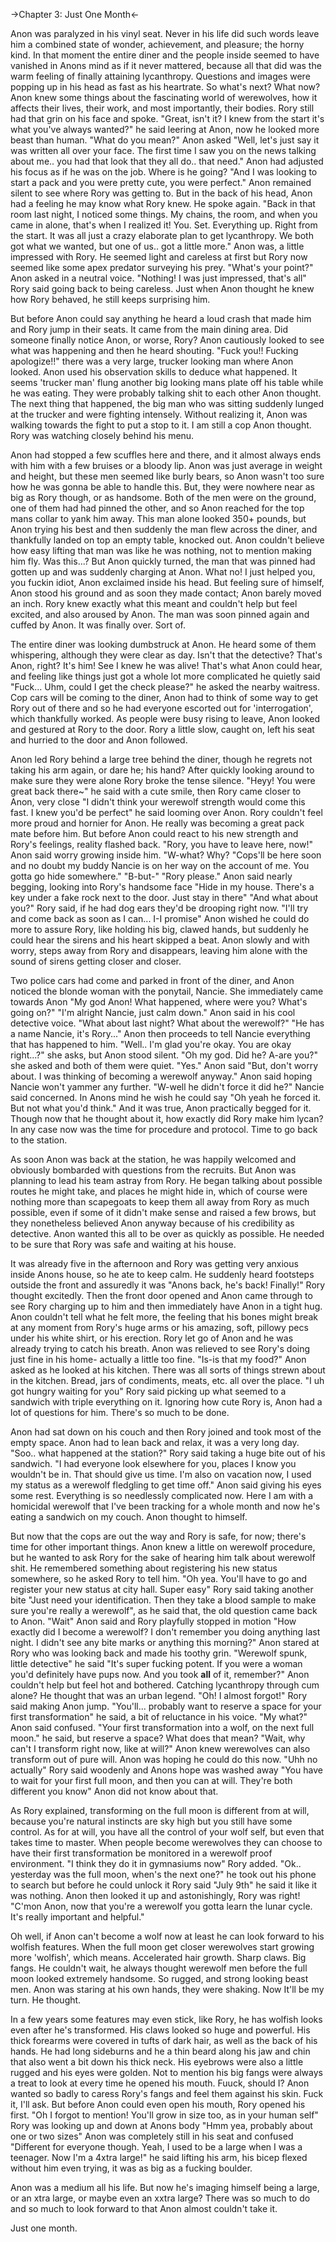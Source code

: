 ->Chapter 3: Just One Month<-

Anon was paralyzed in his vinyl seat. Never in his life did such words leave him a combined state of wonder, achievement, and pleasure; the horny kind. In that moment the entire diner and the people inside seemed to have vanished in Anons mind as if it never mattered, because all that did was the warm feeling of finally attaining lycanthropy. Questions and images were popping up in his head as fast as his heartrate. So what's next? What now?
Anon knew some things about the fascinating world of werewolves, how it affects their lives, their work, and most importantly, their bodies. Rory still had that grin on his face and spoke.
"Great, isn't it? I knew from the start it's what you've always wanted?" he said leering at Anon, now he looked more beast than human.
"What do you mean?" Anon asked
"Well, let's just say it was written all over your face. The first time I saw you on the news talking about me.. you had that look that they all do.. that need." Anon had adjusted his focus as if he was on the job. Where is he going? "And I was looking to start a pack and you were pretty cute, you were perfect."
Anon remained silent to see where Rory was getting to. But in the back of his head, Anon had a feeling he may know what Rory knew. He spoke again.
"Back in that room last night, I noticed some things. My chains, the room, and when you came in alone, that's when I realized it! You. Set. Everything up. Right from the start. It was all just a crazy elaborate plan to get lycanthropy. We both got what we wanted, but one of us.. got a little more." Anon was, a little impressed with Rory. He seemed light and careless at first but Rory now seemed like some apex predator surveying his prey.
"What's your point?" Anon asked in a neutral voice.
"Nothing! I was just impressed, that's all" Rory said going back to being careless. Just when Anon thought he knew how Rory behaved, he still keeps surprising him.

But before Anon could say anything he heard a loud crash that made him and Rory jump in their seats. It came from the main dining area. Did someone finally notice Anon, or worse, Rory? Anon cautiously looked to see what was happening and then he heard shouting.
"Fuck you!! Fucking apologize!!" there was a very large, trucker looking man where Anon looked. Anon used his observation skills to deduce what happened. It seems 'trucker man' flung another big looking mans plate off his table while he was eating. They were probably talking shit to each other Anon thought. The next thing that happened, the big man who was sitting suddenly lunged at the trucker and were fighting intensely.
Without realizing it, Anon was walking towards the fight to put a stop to it. I am still a cop Anon thought. Rory was watching closely behind his menu. 

Anon had stopped a few scuffles here and there, and it almost always ends with him with a few bruises or a bloody lip. Anon was just average in weight and height, but these men seemed like burly bears, so Anon wasn't too sure how he was gonna be able to handle this. But, they were nowhere near as big as Rory though, or as handsome. Both of the men were on the ground, one of them had had pinned the other, and so Anon reached for the top mans collar to yank him away. This man alone looked 350+ pounds, but Anon trying his best and then suddenly the man flew across the diner, and thankfully landed on top an empty table, knocked out. Anon couldn't believe how easy lifting that man was like he was nothing, not to mention making him fly. Was this...?
But Anon quickly turned, the man that was pinned had gotten up and was suddenly charging at Anon. What no! I just helped you, you fuckin idiot, Anon exclaimed inside his head. But feeling sure of himself, Anon stood his ground and as soon they made contact; Anon barely moved an inch. Rory knew exactly what this meant and couldn't help but feel excited, and also aroused by Anon. The man was soon pinned again and cuffed by Anon. It was finally over. Sort of.

The entire diner was looking dumbstruck at Anon. He heard some of them whispering, although they were clear as day. Isn't that the detective? That's Anon, right? It's him! See I knew he was alive! That's what Anon could hear, and feeling like things just got a whole lot more complicated he quietly said
"Fuck... Uhm, could I get the check please?" he asked the nearby waitress.
Cop cars will be coming to the diner, Anon had to think of some way to get Rory out of there and so he had everyone escorted out for 'interrogation', which thankfully worked. As people were busy rising to leave, Anon looked and gestured at Rory to the door. Rory a little slow, caught on, left his seat and hurried to the door and Anon followed.

Anon led Rory behind a large tree behind the diner, though he regrets not taking his arm again, or dare he; his hand? After quickly looking around to make sure they were alone Rory broke the tense silence.
"Heyy! You were great back there~" he said with a cute smile, then Rory came closer to Anon, very close "I didn't think your werewolf strength would come this fast. I knew you'd be perfect" he said looming over Anon. Rory couldn't feel more proud and hornier for Anon. He really was becoming a great pack mate before him. But before Anon could react to his new strength and Rory's feelings, reality flashed back.
"Rory, you have to leave here, now!" Anon said worry growing inside him.
"W-what? Why?
"Cops'll be here soon and no doubt my buddy Nancie is on her way on the account of me. You gotta go hide somewhere."
"B-but-"
"Rory please." Anon said nearly begging, looking into Rory's handsome face "Hide in my house. There's a key under a fake rock next to the door. Just stay in there"
"And what about you?" Rory said, if he had dog ears they'd be drooping right now.
"I'll try and come back as soon as I can... I-I promise" Anon wished he could do more to assure Rory, like holding his big, clawed hands, but suddenly he could hear the sirens and his heart skipped a beat. Anon slowly and with worry, steps away from Rory and disappears, leaving him alone with the sound of sirens getting closer and closer.

Two police cars had come and parked in front of the diner, and Anon noticed the blonde woman with the ponytail, Nancie. She immediately came towards Anon
"My god Anon! What happened, where were you? What's going on?"
"I'm alright Nancie, just calm down." Anon said in his cool detective voice.
"What about last night? What about the werewolf?"
"He has a name Nancie, it's Rory..." Anon then proceeds to tell Nancie everything that has happened to him.
"Well.. I'm glad you're okay. You are okay right...?" she asks, but Anon stood silent.
"Oh my god. Did he? A-are you?" she asked and both of them were quiet.
"Yes." Anon said "But, don't worry about. I was thinking of becoming a werewolf anyway." Anon said hoping Nancie won't yammer any further.
"W-well he didn't force it did he?" Nancie said concerned. In Anons mind he wish he could say "Oh yeah he forced it. But not what you'd think." And it was true, Anon practically begged for it. Though now that he thought about it, how exactly did Rory make him lycan? In any case now was the time for procedure and protocol. Time to go back to the station.

As soon Anon was back at the station, he was happily welcomed and obviously bombarded with questions from the recruits. But Anon was planning to lead his team astray from Rory. He began talking about possible routes he might take, and places he might hide in, which of course were nothing more than scapegoats to keep them all away from Rory as much possible, even if some of it didn't make sense and raised a few brows, but they nonetheless believed Anon anyway because of his credibility as detective. Anon wanted this all to be over as quickly as possible. He needed to be sure that Rory was safe and waiting at his house.

It was already five in the afternoon and Rory was getting very anxious inside Anons house, so he ate to keep calm. He suddenly heard footsteps outside the front and assuredly it was
"Anons back, he's back! Finally!" Rory thought excitedly. Then the front door opened and Anon came through to see Rory charging up to him and then immediately have Anon in a tight hug. Anon couldn't tell what he felt more, the feeling that his bones might break at any moment from Rory's huge arms or his amazing, soft, pillowy pecs under his white shirt, or his erection. Rory let go of Anon and he was already trying to catch his breath. Anon was relieved to see Rory's doing just fine in his home- actually a little too fine.
"Is-is that my food?" Anon asked as he looked at his kitchen. There was all sorts of things strewn about in the kitchen. Bread, jars of condiments, meats, etc. all over the place.
"I uh got hungry waiting for you" Rory said picking up what seemed to a sandwich with triple everything on it. Ignoring how cute Rory is, Anon had a lot of questions for him. There's so much to be done.

Anon had sat down on his couch and then Rory joined and took most of the empty space. Anon had to lean back and relax, it was a very long day.
"Soo.. what happened at the station?" Rory said taking a huge bite out of his sandwich.
"I had everyone look elsewhere for you, places I know you wouldn't be in. That should give us time. I'm also on vacation now, I used my status as a werewolf fledgling to get time off." Anon said giving his eyes some rest. Everything is so needlessly complicated now. Here I am with a homicidal werewolf that I've been tracking for a whole month and now he's eating a sandwich on my couch. Anon thought to himself.

But now that the cops are out the way and Rory is safe, for now; there's time for other important things. Anon knew a little on werewolf procedure, but he wanted to ask Rory for the sake of hearing him talk about werewolf shit. He remembered something about registering his new status somewhere, so he asked Rory to tell him.
"Oh yea. You'll have to go and register your new status at city hall. Super easy" Rory said taking another bite "Just need your identification. Then they take a blood sample to make sure you're really a werewolf", as he said that, the old question came back to Anon.
"Wait" Anon said and Rory playfully stopped in motion "How exactly did I become a werewolf? I don't remember you doing anything last night. I didn't see any bite marks or anything this morning?" Anon stared at Rory who was looking back and made his toothy grin.
"Werewolf spunk, little detective" he said "It's super fucking potent. If you were a woman you'd definitely have pups now. And you took **all** of it, remember?" Anon couldn't help but feel hot and bothered. Catching lycanthropy through cum alone? He thought that was an urban legend.
"Oh! I almost forgot!" Rory said making Anon jump. "You'll... probably want to reserve a space for your first transformation" he said, a bit of reluctance in his voice.
"My what?" Anon said confused.
"Your first transformation into a wolf, on the next full moon." he said, but reserve a space? What does that mean?
"Wait, why can't I transform right now, like at will?" Anon knew werewolves can also transform out of pure will. Anon was hoping he could do this now.
"Uhh no actually" Rory said woodenly and Anons hope was washed away "You have to wait for your first full moon, and then you can at will. They're both different you know" Anon did not know about that. 

As Rory explained, transforming on the full moon is different from at will, because you're natural instincts are sky high but you still have some control. As for at will, you have all the control of your wolf self, but even that takes time to master. When people become werewolves they can choose to have their first transformation be monitored in a werewolf proof environment.
"I think they do it in gymnasiums now" Rory added.
"Ok.. yesterday was the full moon, when's the next one?" he took out his phone to search but before he could unlock it Rory said
"July 9th" he said it like it was nothing. Anon then looked it up and astonishingly, Rory was right! "C'mon Anon, now that you're a werewolf you gotta learn the lunar cycle. It's really important and helpful."

Oh well, if Anon can't become a wolf now at least he can look forward to his wolfish features. When the full moon get closer werewolves start growing more 'wolfish', which means. Accelerated hair growth. Sharp claws. Big fangs. He couldn't wait, he always thought werewolf men before the full moon looked extremely handsome. So rugged, and strong looking beast men. Anon was staring at his own hands, they were shaking. Now It'll be my turn. He thought.

In a few years some features may even stick, like Rory, he has wolfish looks even after he's transformed. His claws looked so huge and powerful. His thick forearms were covered in tufts of dark hair, as well as the back of his hands. He had long sideburns and he a thin beard along his jaw and chin that also went a bit down his thick neck. His eyebrows were also a little rugged and his eyes were golden. Not to mention his big fangs were always a treat to look at every time he opened his mouth. Fuuck, should I? Anon wanted so badly to caress Rory's fangs and feel them against his skin. Fuck it, I'll ask. But before Anon could even open his mouth, Rory opened his first.
"Oh I forgot to mention! You'll grow in size too, as in your human self" Rory was looking up and down at Anons body "Hmm yea, probably about one or two sizes" Anon was completely still in his seat and confused "Different for everyone though. Yeah, I used to be a large when I was a teenager. Now I'm a 4xtra large!" he said lifting his arm, his bicep flexed without him even trying, it was as big as a fucking boulder.

Anon was a medium all his life. But now he's imaging himself being a large, or an xtra large, or maybe even an xxtra large? There was so much to do and so much to look forward to that Anon almost couldn't take it.

Just one month.